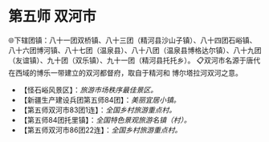 # 第五师 双河市  
🌐下辖团镇：八十一团双桥镇、八十三团（精河县沙山子镇）、八十四团石峪镇、八十六团博河镇、八十七团（温泉县）、八十八团（温泉县博格达尔镇）、八十九团（友谊镇）、九十团（双乐镇）、九十一团（精河县托托乡）。
📋双河市名源于唐代在西域的博乐一带建立的双河都督府，取自于精河和 博尔塔拉河双河之意。  

* 【怪石峪风景区】：*旅游市场秩序最佳景区。*
* 【新疆生产建设兵团第五师84团】：*美丽宜居小镇。*  
* 【第五师双河市83团1连】：*全国乡村旅游重点村。*  
* 【第五师84团托里镇】：*全国特色景观旅游名镇（村）。*  
* 【第五师双河市86团22连】：*全国乡村旅游重点村。*